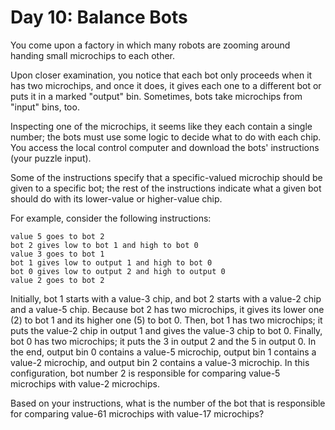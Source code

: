 # Day 10: Balance Bots

You come upon a factory in which many robots are zooming around handing small microchips to each other.

Upon closer examination, you notice that each bot only proceeds when it has two microchips, and once it does, it gives
each one to a different bot or puts it in a marked "output" bin. Sometimes, bots take microchips from "input" bins, too.

Inspecting one of the microchips, it seems like they each contain a single number; the bots must use some logic to
decide what to do with each chip. You access the local control computer and download the bots' instructions (your puzzle
input).

Some of the instructions specify that a specific-valued microchip should be given to a specific bot; the rest of the
instructions indicate what a given bot should do with its lower-value or higher-value chip.

For example, consider the following instructions:

````
value 5 goes to bot 2
bot 2 gives low to bot 1 and high to bot 0
value 3 goes to bot 1
bot 1 gives low to output 1 and high to bot 0
bot 0 gives low to output 2 and high to output 0
value 2 goes to bot 2
````

Initially, bot 1 starts with a value-3 chip, and bot 2 starts with a value-2 chip and a value-5 chip. Because bot 2 has
two microchips, it gives its lower one (2) to bot 1 and its higher one (5) to bot 0. Then, bot 1 has two microchips; it
puts the value-2 chip in output 1 and gives the value-3 chip to bot 0. Finally, bot 0 has two microchips; it puts the 3
in output 2 and the 5 in output 0. In the end, output bin 0 contains a value-5 microchip, output bin 1 contains a
value-2 microchip, and output bin 2 contains a value-3 microchip. In this configuration, bot number 2 is responsible for
comparing value-5 microchips with value-2 microchips.

Based on your instructions, what is the number of the bot that is responsible for comparing value-61 microchips with
value-17 microchips?